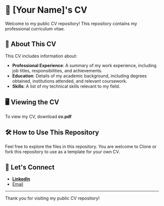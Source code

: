 # 📝 [Your Name]'s CV

Welcome to my public CV repository! This repository contains my professional curriculum vitae. 

## 📄 About This CV

This CV includes information about:

- **Professional Experience**: A summary of my work experience, including job titles, responsibilities, and achievements.
- **Education**: Details of my academic background, including degrees obtained, institutions attended, and relevant coursework.
- **Skills**: A list of my technical skills relevant to my field.

## 🖥️ Viewing the CV

To view my CV, download **cv.pdf**

## 🛠️ How to Use This Repository

Feel free to explore the files in this repository. You are welcome to Clone or fork this repository to use as a template for your own CV.

## 🤝 Let's Connect
- **[LinkedIn](https://www.linkedin.com/in/sam-laing-196403214/)**
- [Email](slaing155@gmail.com)

---
Thank you for visiting my public CV repository!

